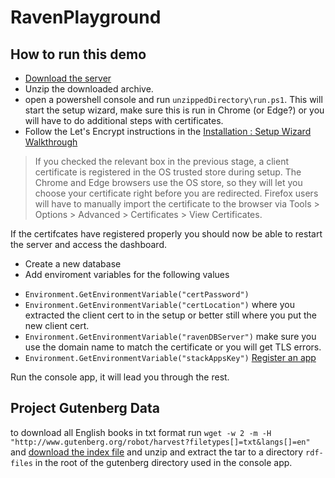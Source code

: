 # RavenPlayground

## How to run this demo

* [Download the server](https://ravendb.net/download)
* Unzip the downloaded archive.
* open a powershell console and run `unzippedDirectory\run.ps1`. This will start the setup wizard, 
make sure this is run in Chrome (or Edge?) or you will have to do additional steps with certificates.
* Follow the Let's Encrypt instructions in the [Installation : Setup Wizard Walkthrough](https://ravendb.net/docs/article-page/4.0/csharp/start/installation/setup-wizard)
> If you checked the relevant box in the previous stage, a client certificate is registered in the OS trusted store during setup. 
> The Chrome and Edge browsers use the OS store, so they will let you choose your certificate right before you are redirected. Firefox users will have to manually import the certificate to the browser via Tools > Options > Advanced > Certificates > View Certificates.

If the certifcates have registered properly you should now be able to restart the server and access the dashboard.

* Create a new database
* Add enviroment variables for the following values
 - `Environment.GetEnvironmentVariable("certPassword")`
 - `Environment.GetEnvironmentVariable("certLocation")` where you extracted the client cert to in the setup or better still where you put the new client cert.
 - `Environment.GetEnvironmentVariable("ravenDBServer")` make sure you use the domain name to match the certificate or you will get TLS errors.
 - `Environment.GetEnvironmentVariable("stackAppsKey")` [Register an app](https://stackapps.com/apps/oauth/register)
 
 Run the console app, it will lead you through the rest.

 ## Project Gutenberg Data
 to download all English books in txt format run `wget -w 2 -m -H "http://www.gutenberg.org/robot/harvest?filetypes[]=txt&langs[]=en"` and [download the index file](https://www.gutenberg.org/cache/epub/feeds/rdf-files.tar.zip) and unzip and extract the tar to a directory `rdf-files` in the root of the gutenberg directory used in the console app.

